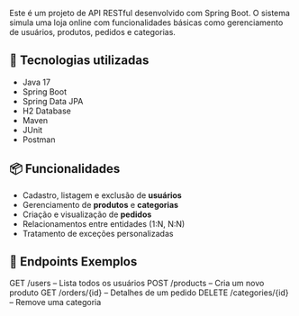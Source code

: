 Este é um projeto de API RESTful desenvolvido com Spring Boot. O sistema simula uma loja online com funcionalidades básicas como gerenciamento de usuários, produtos, pedidos e categorias.

## 🚀 Tecnologias utilizadas

- Java 17
- Spring Boot
- Spring Data JPA
- H2 Database
- Maven
- JUnit 
- Postman

## 📦 Funcionalidades

- Cadastro, listagem e exclusão de **usuários**
- Gerenciamento de **produtos** e **categorias**
- Criação e visualização de **pedidos**
- Relacionamentos entre entidades (1:N, N:N)
- Tratamento de exceções personalizadas
  
## 🧪 Endpoints Exemplos
GET /users – Lista todos os usuários
POST /products – Cria um novo produto
GET /orders/{id} – Detalhes de um pedido
DELETE /categories/{id} – Remove uma categoria
